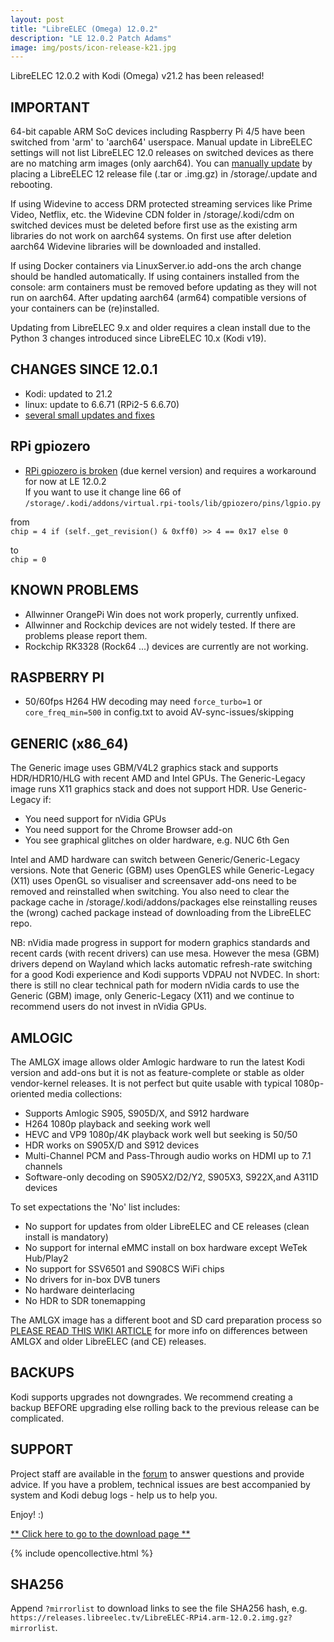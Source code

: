 ```yaml
---
layout: post
title: "LibreELEC (Omega) 12.0.2"
description: "LE 12.0.2 Patch Adams"
image: img/posts/icon-release-k21.jpg
---
```


LibreELEC 12.0.2 with Kodi (Omega) v21.2 has been released!

## IMPORTANT

64-bit capable ARM SoC devices including Raspberry Pi 4/5 have been switched from 'arm' to 'aarch64' userspace. Manual update in LibreELEC settings will not list LibreELEC 12.0 releases on switched devices as there are no matching arm images (only aarch64). You can [manually update](https://wiki.libreelec.tv/support/update) by placing a LibreELEC 12 release file (.tar or .img.gz) in /storage/.update and rebooting.

If using Widevine to access DRM protected streaming services like Prime Video, Netflix, etc. the Widevine CDN folder in /storage/.kodi/cdm on switched devices must be deleted before first use as the existing arm libraries do not work on aarch64 systems. On first use after deletion aarch64 Widevine libraries will be downloaded and installed.

If using Docker containers via LinuxServer.io add-ons the arch change should be handled automatically. If using containers installed from the console: arm containers must be removed before updating as they will not run on aarch64. After updating aarch64 (arm64) compatible versions of your containers can be (re)installed.

Updating from LibreELEC 9.x and older requires a clean install due to the Python 3 changes introduced since LibreELEC 10.x (Kodi v19).

## CHANGES SINCE 12.0.1

- Kodi: updated to 21.2
- linux: update to 6.6.71 (RPi2-5 6.6.70)
- [several small updates and fixes](https://github.com/LibreELEC/LibreELEC.tv/compare/12.0.1...12.0.2)

## RPi gpiozero

- [RPi gpiozero is broken](https://github.com/gpiozero/gpiozero/issues/1166) (due kernel version) and requires a workaround for now at LE 12.0.2  
If you want to use it change line 66 of `/storage/.kodi/addons/virtual.rpi-tools/lib/gpiozero/pins/lgpio.py`  

from   
`chip = 4 if (self._get_revision() & 0xff0) >> 4 == 0x17 else 0`  

to  
`chip = 0`

## KNOWN PROBLEMS

- Allwinner OrangePi Win does not work properly, currently unfixed.
- Allwinner and Rockchip devices are not widely tested. If there are problems please report them.
- Rockchip RK3328 (Rock64 ...) devices are currently are not working.

## RASPBERRY PI

- 50/60fps H264 HW decoding may need `force_turbo=1` or `core_freq_min=500` in config.txt to avoid AV-sync-issues/skipping

## GENERIC (x86_64)

The Generic image uses GBM/V4L2 graphics stack and supports HDR/HDR10/HLG with recent AMD and Intel GPUs. The Generic-Legacy image runs X11 graphics stack and does not support HDR. Use Generic-Legacy if:

- You need support for nVidia GPUs
- You need support for the Chrome Browser add-on
- You see graphical glitches on older hardware, e.g. NUC 6th Gen

Intel and AMD hardware can switch between Generic/Generic-Legacy versions. Note that Generic (GBM) uses OpenGLES while Generic-Legacy (X11) uses OpenGL so visualiser and screensaver add-ons need to be removed and reinstalled when switching. You also need to clear the package cache in /storage/.kodi/addons/packages else reinstalling reuses the (wrong) cached package instead of downloading from the LibreELEC repo.

NB: nVidia made progress in support for modern graphics standards and recent cards (with recent drivers) can use mesa. However the mesa (GBM) drivers depend on Wayland which lacks automatic refresh-rate switching for a good Kodi experience and Kodi supports VDPAU not NVDEC. In short: there is still no clear technical path for modern nVidia cards to use the Generic (GBM) image, only Generic-Legacy (X11) and we continue to recommend users do not invest in nVidia GPUs.

## AMLOGIC

The AMLGX image allows older Amlogic hardware to run the latest Kodi version and add-ons but it is not as feature-complete or stable as older vendor-kernel releases. It is not perfect but quite usable with typical 1080p-oriented media collections:

- Supports Amlogic S905, S905D/X, and S912 hardware
- H264 1080p playback and seeking work well
- HEVC and VP9 1080p/4K playback work well but seeking is 50/50
- HDR works on S905X/D and S912 devices
- Multi-Channel PCM and Pass-Through audio works on HDMI up to 7.1 channels
- Software-only decoding on S905X2/D2/Y2, S905X3, S922X,and  A311D devices

To set expectations the 'No' list includes:

- No support for updates from older LibreELEC and CE releases (clean install is mandatory)
- No support for internal eMMC install on box hardware except WeTek Hub/Play2
- No support for SSV6501 and S908CS WiFi chips
- No drivers for in-box DVB tuners
- No hardware deinterlacing
- No HDR to SDR tonemapping

The AMLGX image has a different boot and SD card preparation process so [PLEASE READ THIS WIKI ARTICLE](https://wiki.libreelec.tv/hardware/amlogic) for more info on differences between AMLGX and older LibreELEC (and CE) releases.

## BACKUPS

Kodi supports upgrades not downgrades. We recommend creating a backup BEFORE upgrading else rolling back to the previous release can be complicated.

## SUPPORT

Project staff are available in the [forum](https://forum.libreelec.tv) to answer questions and provide advice. If you have a problem, technical issues are best accompanied by system and Kodi debug logs - help us to help you.

Enjoy! :)

[** Click here to go to the download page **](https://libreelec.tv/downloads/)

{% include opencollective.html %}

## SHA256

Append `?mirrorlist` to download links to see the file SHA256 hash, e.g. `https://releases.libreelec.tv/LibreELEC-RPi4.arm-12.0.2.img.gz?mirrorlist`.
